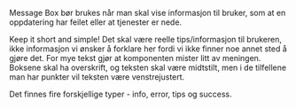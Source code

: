 Message Box bør brukes når man skal vise informasjon til bruker, som at en oppdatering har feilet eller at tjenester er
nede.

Keep it short and simple! Det skal være reelle tips/informasjon til brukeren, ikke informasjon vi ønsker å forklare her
fordi vi ikke finner noe annet sted å gjøre det. For mye tekst gjør at komponenten mister litt av meningen. Boksene
skal ha overskrift, og teksten skal være midtstilt, men i de tilfellene man har punkter vil teksten være venstrejustert.

Det finnes fire forskjellige typer - info, error, tips og success.
